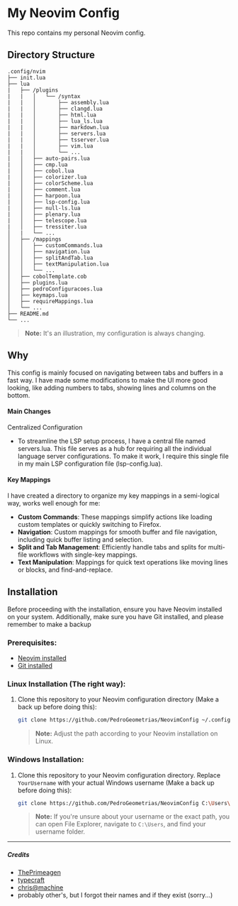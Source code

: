 # My Neovim Config

This repo contains my personal Neovim config.

## Directory Structure
```
.config/nvim
├── init.lua
├── lua
|   ├── /plugins   
|   |   │   └── /syntax
|   |   │       ├── assembly.lua
|   |   │       ├── clangd.lua
|   |   │       ├── html.lua
|   |   │       ├── lua_ls.lua
|   |   │       ├── markdown.lua
|   |   │       ├── servers.lua
|   |   │       ├── tsserver.lua
|   |   │       ├── vim.lua
|   |   │       └── ...
|   │   ├── auto-pairs.lua
|   │   ├── cmp.lua
|   │   ├── cobol.lua
|   │   ├── colorizer.lua
|   │   ├── colorScheme.lua
|   │   ├── comment.lua
|   │   ├── harpoon.lua
|   │   ├── lsp-config.lua
|   │   ├── null-ls.lua
|   │   ├── plenary.lua
|   │   ├── telescope.lua
|   │   ├── tressiter.lua
│   |   └── ...
│   ├── /mappings
│   │   ├── customCommands.lua
│   │   ├── navigation.lua
│   │   ├── splitAndTab.lua
│   │   ├── textManipulation.lua
│   │   └── ...
│   ├── cobolTemplate.cob
│   ├── plugins.lua
│   ├── pedroConfiguracoes.lua
│   ├── keymaps.lua
│   ├── requireMappings.lua
│   └── ...
├── README.md
└── ...
```
> **Note:** It's an illustration, my configuration is always changing.

## Why

This config is mainly focused on navigating between tabs and buffers in a fast way. I have made some modifications to make the UI more good looking, like adding numbers to tabs, showing lines and columns on the bottom.

#### Main Changes
Centralized Configuration

- To streamline the LSP setup process, I have a central file named servers.lua. This file serves as a hub for requiring all the individual language server configurations. To make it work, I require this single file in my main LSP configuration file (lsp-config.lua).

#### Key Mappings

I have created a directory to organize my key mappings in a semi-logical way, works well enough for me:

- **Custom Commands**: These mappings simplify actions like loading custom templates or quickly switching to Firefox.
- **Navigation**: Custom mappings for smooth buffer and file navigation, including quick buffer listing and selection.
- **Split and Tab Management**: Efficiently handle tabs and splits for multi-file workflows with single-key mappings.
- **Text Manipulation**: Mappings for quick text operations like moving lines or blocks, and find-and-replace.


## Installation                                                                                                   
Before proceeding with the installation, ensure you have Neovim installed on your system. Additionally, make sure you have Git installed, and please remember to make a backup
       
### Prerequisites:

- [Neovim installed](https://neovim.io/)
- [Git installed](https://git-scm.com/book/en/v2/Getting-Started-Installing-Git)

### Linux Installation (The right way):

1. Clone this repository to your Neovim configuration directory (Make a back up before doing this):

    ```bash
    git clone https://github.com/PedroGeometrias/NeovimConfig ~/.config/nvim
    ```

    > **Note:** Adjust the path according to your Neovim installation on Linux.

### Windows Installation:

1. Clone this repository to your Neovim configuration directory. Replace `YourUsername` with your actual Windows username (Make a back up before doing this):

    ```bash
    git clone https://github.com/PedroGeometrias/NeovimConfig C:\Users\YourUsername\AppData\Local\nvim
    ```

    > **Note:** If you're unsure about your username or the exact path, you can open File Explorer, navigate to  `C:\Users`, and find your username folder.

---

##### Credits <a name="credits"></a>
- [ThePrimeagen](https://www.youtube.com/@ThePrimeagen)
- [typecraft](https://www.youtube.com/@typecraft_dev)
- [chris@machine](https://youtu.be/ctH-a-1eUME?si=K0w9GymVUW7bHsXj)
- probably other's, but I forgot their names and if they exist (sorry...)
